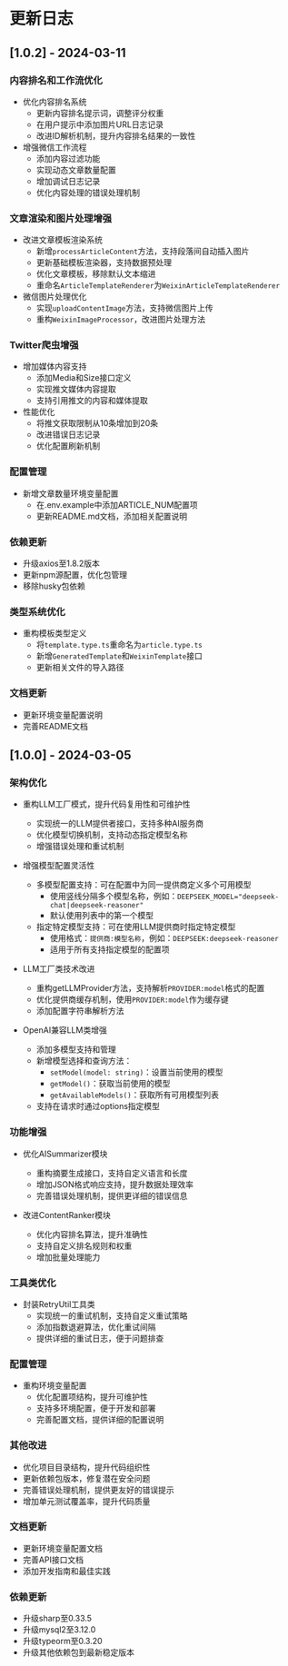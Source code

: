 # 更新日志

## [1.0.2] - 2024-03-11

### 内容排名和工作流优化

- 优化内容排名系统
  - 更新内容排名提示词，调整评分权重
  - 在用户提示中添加图片URL日志记录
  - 改进ID解析机制，提升内容排名结果的一致性
- 增强微信工作流程
  - 添加内容过滤功能
  - 实现动态文章数量配置
  - 增加调试日志记录
  - 优化内容处理的错误处理机制

### 文章渲染和图片处理增强

- 改进文章模板渲染系统
  - 新增`processArticleContent`方法，支持段落间自动插入图片
  - 更新基础模板渲染器，支持数据预处理
  - 优化文章模板，移除默认文本缩进
  - 重命名`ArticleTemplateRenderer`为`WeixinArticleTemplateRenderer`
- 微信图片处理优化
  - 实现`uploadContentImage`方法，支持微信图片上传
  - 重构`WeixinImageProcessor`，改进图片处理方法

### Twitter爬虫增强

- 增加媒体内容支持
  - 添加Media和Size接口定义
  - 实现推文媒体内容提取
  - 支持引用推文的内容和媒体提取
- 性能优化
  - 将推文获取限制从10条增加到20条
  - 改进错误日志记录
  - 优化配置刷新机制

### 配置管理

- 新增文章数量环境变量配置
  - 在.env.example中添加ARTICLE_NUM配置项
  - 更新README.md文档，添加相关配置说明

### 依赖更新

- 升级axios至1.8.2版本
- 更新npm源配置，优化包管理
- 移除husky包依赖

### 类型系统优化

- 重构模板类型定义
  - 将`template.type.ts`重命名为`article.type.ts`
  - 新增`GeneratedTemplate`和`WeixinTemplate`接口
  - 更新相关文件的导入路径

### 文档更新

- 更新环境变量配置说明
- 完善README文档

## [1.0.0] - 2024-03-05

### 架构优化

- 重构LLM工厂模式，提升代码复用性和可维护性
  - 实现统一的LLM提供者接口，支持多种AI服务商
  - 优化模型切换机制，支持动态指定模型名称
  - 增强错误处理和重试机制

- 增强模型配置灵活性
  - 多模型配置支持：可在配置中为同一提供商定义多个可用模型
    - 使用竖线分隔多个模型名称，例如：`DEEPSEEK_MODEL="deepseek-chat|deepseek-reasoner"`
    - 默认使用列表中的第一个模型
  - 指定特定模型支持：可在使用LLM提供商时指定特定模型
    - 使用格式：`提供商:模型名称`，例如：`DEEPSEEK:deepseek-reasoner`
    - 适用于所有支持指定模型的配置项

- LLM工厂类技术改进
  - 重构getLLMProvider方法，支持解析`PROVIDER:model`格式的配置
  - 优化提供商缓存机制，使用`PROVIDER:model`作为缓存键
  - 添加配置字符串解析方法

- OpenAI兼容LLM类增强
  - 添加多模型支持和管理
  - 新增模型选择和查询方法：
    - `setModel(model: string)`：设置当前使用的模型
    - `getModel()`：获取当前使用的模型
    - `getAvailableModels()`：获取所有可用模型列表
  - 支持在请求时通过options指定模型

### 功能增强

- 优化AISummarizer模块
  - 重构摘要生成接口，支持自定义语言和长度
  - 增加JSON格式响应支持，提升数据处理效率
  - 完善错误处理机制，提供更详细的错误信息

- 改进ContentRanker模块
  - 优化内容排名算法，提升准确性
  - 支持自定义排名规则和权重
  - 增加批量处理能力

### 工具类优化

- 封装RetryUtil工具类
  - 实现统一的重试机制，支持自定义重试策略
  - 添加指数退避算法，优化重试间隔
  - 提供详细的重试日志，便于问题排查

### 配置管理

- 重构环境变量配置
  - 优化配置项结构，提升可维护性
  - 支持多环境配置，便于开发和部署
  - 完善配置文档，提供详细的配置说明

### 其他改进

- 优化项目目录结构，提升代码组织性
- 更新依赖包版本，修复潜在安全问题
- 完善错误处理机制，提供更友好的错误提示
- 增加单元测试覆盖率，提升代码质量

### 文档更新

- 更新环境变量配置文档
- 完善API接口文档
- 添加开发指南和最佳实践

### 依赖更新

- 升级sharp至0.33.5
- 升级mysql2至3.12.0
- 升级typeorm至0.3.20
- 升级其他依赖包到最新稳定版本
